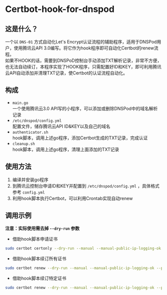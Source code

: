 # Certbot-hook-for-dnspod  

## 这是什么？  
一个以 `DNS-01` 方式自动化Let's Encrypt认证流程的辅助程序，适用于DNSPod用户，使用腾讯云API 3.0编写。将它作为hook程序即可自动化Certbot的renew流程。  
如果不HOOK的话，需要到DNSPoD控制台手动添加TXT解析记录，非常不方便，也无法自动续订，本程序实现了HOOK程序，只需配置好ID和KEY，即可利用腾讯云API自动添加并清理TXT记录，使Certbot的认证流程自动化。  

## 构成  
- `main.go`  
一个使用腾讯云3.0 API写的小程序，可以添加或删除DNSPod中的域名解析记录  
- `/etc/dnspod/config.yml`  
配置文件，储存腾讯云API ID&KEY以及自己的域名  
- `authenticator.sh`  
hook脚本，调用上述go程序，添加Certbot生成的TXT记录，完成认证  
- `cleanup.sh`  
hook脚本，调用上述go程序，清理上面添加的TXT记录  


## 使用方法  
1. 编译并安装go程序
2. 到腾讯云控制台申请ID和KEY并配置到 `/etc/dnspod/config.yml` ，具体格式参考  `config.yml`
3. 利用hook脚本执行Certbot，可以利用Crontab实现自动renew  

## 调用示例  
**注意：实际使用需去掉 `--dry-run` 参数**
- 借助hook脚本申请证书  
```bash
sudo certbot certonly --dry-run --manual --manual-public-ip-logging-ok --preferred-challenges=dns --manual-auth-hook ./authenticator.sh --manual-cleanup-hook ./cleanup.sh -d subdomain.yourdomain.com
```

- 借助hook脚本续订所有证书  
```bash
sudo certbot renew --dry-run --manual --manual-public-ip-logging-ok --preferred-challenges=dns --manual-auth-hook ./authenticator.sh --manual-cleanup-hook ./cleanup.sh
```

- 借助hook脚本续订特定证书  
```bash
sudo certbot renew --dry-run --manual --manual-public-ip-logging-ok --preferred-challenges=dns --manual-auth-hook ./authenticator.sh --manual-cleanup-hook ./cleanup.sh --cert-name subdomain.yourdomain.com
```